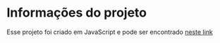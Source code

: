 # Informações do projeto

Esse projeto foi criado em JavaScript e pode ser encontrado [neste link](https://github.com/marlonprado04/DESAFIO_DIO_js-developer-pokedex)
